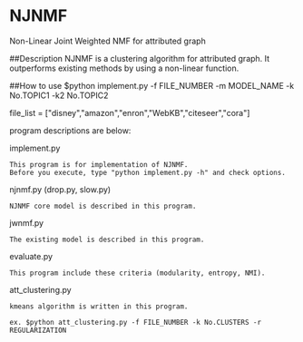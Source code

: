# NJNMF
Non-Linear Joint Weighted NMF for attributed graph

##Description
NJNMF is a clustering algorithm for attributed graph. It outperforms existing methods by using a non-linear function.

##How to use
     $python implement.py -f FILE_NUMBER -m MODEL_NAME -k No.TOPIC1 -k2 No.TOPIC2

file_list = ["disney","amazon","enron","WebKB","citeseer","cora"]

program descriptions are below:

  implement.py
  
    This program is for implementation of NJNMF.
    Before you execute, type "python implement.py -h" and check options.
    
  njnmf.py (drop.py, slow.py)
  
    NJNMF core model is described in this program.
    
  jwnmf.py
  
    The existing model is described in this program.

  evaluate.py
  
    This program include these criteria (modularity, entropy, NMI).
     
  att_clustering.py
  
    kmeans algorithm is written in this program.
    
    ex. $python att_clustering.py -f FILE_NUMBER -k No.CLUSTERS -r REGULARIZATION
